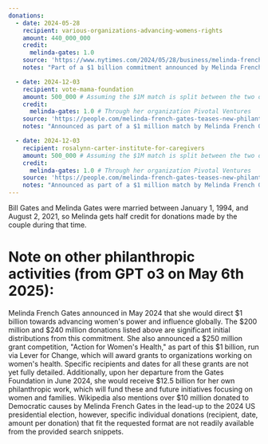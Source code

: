 ```yaml
---
donations:
  - date: 2024-05-28
    recipient: various-organizations-advancing-womens-rights
    amount: 440_000_000
    credit:
      melinda-gates: 1.0
    source: 'https://www.nytimes.com/2024/05/28/business/melinda-french-gates-charity-women.html'
    notes: "Part of a $1 billion commitment announced by Melinda French Gates to advance women's causes. This $200 million tranche is for various organizations, including the National Women's Law Center, the National Domestic Workers Alliance, and the Center for Reproductive Rights."

  - date: 2024-12-03
    recipient: vote-mama-foundation
    amount: 500_000 # Assuming the $1M match is split between the two organizations
    credit:
      melinda-gates: 1.0 # Through her organization Pivotal Ventures
    source: 'https://people.com/melinda-french-gates-teases-new-philanthropy-project-8752266'
    notes: "Announced as part of a $1 million match by Melinda French Gates's organization Pivotal Ventures for Giving Tuesday, supporting two organizations. This portion is for Vote Mama Foundation."

  - date: 2024-12-03
    recipient: rosalynn-carter-institute-for-caregivers
    amount: 500_000 # Assuming the $1M match is split between the two organizations
    credit:
      melinda-gates: 1.0 # Through her organization Pivotal Ventures
    source: 'https://people.com/melinda-french-gates-teases-new-philanthropy-project-8752266'
    notes: "Announced as part of a $1 million match by Melinda French Gates's organization Pivotal Ventures for Giving Tuesday, supporting two organizations. This portion is for the Rosalynn Carter Institute for Caregivers."
---
```


Bill Gates and Melinda Gates were married between January 1, 1994, and August 2, 2021, so Melinda gets half credit for donations made by the couple during that time.

# Note on other philanthropic activities (from GPT o3 on May 6th 2025):

Melinda French Gates announced in May 2024 that she would direct $1 billion towards advancing women's power and influence globally.
The $200 million and $240 million donations listed above are significant initial distributions from this commitment.
She also announced a $250 million grant competition, "Action for Women's Health," as part of this $1 billion, run via Lever for Change,
which will award grants to organizations working on women's health. Specific recipients and dates for all these grants are not yet fully detailed.
Additionally, upon her departure from the Gates Foundation in June 2024, she would receive $12.5 billion for her own philanthropic work,
which will fund these and future initiatives focusing on women and families.
Wikipedia also mentions over $10 million donated to Democratic causes by Melinda French Gates in the lead-up to the 2024 US presidential election,
however, specific individual donations (recipient, date, amount per donation) that fit the requested format are not readily available from the provided search snippets.
